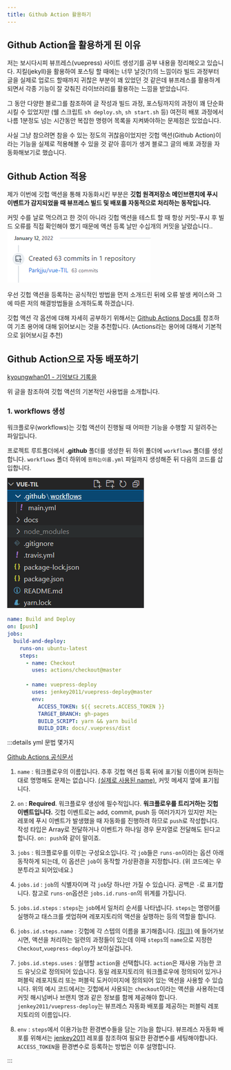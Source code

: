 ```yaml
---
title: Github Action 활용하기
---
```


## Github Action을 활용하게 된 이유

저는 보시다시피 뷰프레스(vuepress) 사이트 생성기를 공부 내용을 정리해오고 있습니다. 지킬(jekyll)을 활용하여 포스팅 할 때에는 너무 날것(?)의 느낌이라 빌드 과정부터 글을 실제로 업로드 할때까지 귀찮은 부분이 꽤 있었던 것 같은데 뷰프레스를 활용하게 되면서 각종 기능이 잘 갖춰진 라이브러리를 활용하는 느낌을 받았습니다.

그 동안 다양한 블로그를 참조하여 글 작성과 빌드 과정, 포스팅까지의 과정이 꽤 단순화 시킬 수 있었지만 (쉘 스크립트 `sh deploy.sh`, `sh start.sh` 등) 여전히 배포 과정에서 나름 1분정도 넘는 시간동안 복잡한 명령어 목록을 지켜봐야하는 문제점은 있었습니다.

사실 그냥 참으려면 참을 수 있는 정도의 귀찮음이었지만 깃헙 액션(Github Action)이라는 기능을 실제로 적용해볼 수 있을 것 같아 흥미가 생겨 블로그 글의 배포 과정을 자동화해보기로 했습니다.

## Github Action 적용

제가 이번에 깃헙 액션을 통해 자동화시킨 부분은 **깃헙 원격저장소 메인브랜치에 푸시 이벤트가 감지되었을 때 뷰프레스 빌드 및 배포를 자동적으로 처리하는 동작입니다.**

커밋 수를 날로 먹으려고 한 것이 아니라 깃헙 액션을 테스트 할 때 항상 커밋-푸시 후 빌드 오류를 직접 확인해야 했기 때문에 액션 등록 날만 수십개의 커밋을 날렸습니다..
![commits](../.vuepress/assets/git/commits.png)

우선 깃헙 액션을 등록하는 공식적인 방법을 먼저 소개드린 뒤에 오류 발생 케이스와 그에 따른 저의 해결방법들을 소개하도록 하겠습니다.

깃헙 액션 각 옵션에 대해 자세히 공부하기 위해서는 [Github Actions Docs를](https://docs.github.com/en/actions/learn-github-actions/understanding-github-actions#overview) 참조하여 기초 용어에 대해 읽어보시는 것을 추천합니다. (Actions라는 용어에 대해서 기본적으로 읽어보시길 추천)

## Github Action으로 자동 배포하기

[kyoungwhan01 - 기억보다 기록을](https://kyounghwan01.github.io/blog/Vue/vuepress/vuepress-github-actions/#workflows-%E1%84%91%E1%85%A1%E1%84%8B%E1%85%B5%E1%86%AF-%E1%84%89%E1%85%A2%E1%86%BC%E1%84%89%E1%85%A5%E1%86%BC)

위 글을 참조하여 깃헙 액션의 기본적인 사용법을 소개합니다.

### 1. workflows 생성

워크플로우(workflows)는 깃헙 액션이 진행될 때 어떠한 기능을 수행할 지 알려주는 파일입니다.

프로젝트 루트폴더에서 **.github** 폴더를 생성한 뒤 하위 폴더에 `workflows` 폴더를 생성합니다. `workflows` 폴더 하위에 `원하는이름.yml` 파일까지 생성해준 뒤 다음의 코드를 삽입합니다.

![yml](../.vuepress/assets/git/yml.png)

```yml
name: Build and Deploy
on: [push]
jobs:
  build-and-deploy:
    runs-on: ubuntu-latest
    steps:
      - name: Checkout
        uses: actions/checkout@master

      - name: vuepress-deploy
        uses: jenkey2011/vuepress-deploy@master
        env:
          ACCESS_TOKEN: ${{ secrets.ACCESS_TOKEN }}
          TARGET_BRANCH: gh-pages
          BUILD_SCRIPT: yarn && yarn build
          BUILD_DIR: docs/.vuepress/dist
```

:::details yml 문법 몇가지

[Github Actions 공식문서](https://docs.github.com/en/actions/learn-github-actions/workflow-syntax-for-github-actions)

1. `name` : 워크플로우의 이름입니다. 추후 깃헙 액션 등록 뒤에 표기될 이름이며 원하는 대로 명명해도 문제는 없습니다. [(실제로 사용된 name)](https://github.com/Parkjju/vue-TIL/actions/runs/1696565223), 커밋 메세지 옆에 표기됩니다.

2. `on` : **Required**. 워크플로우 생성에 필수적입니다. **워크플로우를 트리거하는 깃헙 이벤트입니다.** 깃헙 이벤트로는 add, commit, push 등 여러가지가 있지만 저는 레포에 푸시 이벤트가 발생했을 때 자동화를 진행하려 하므로 `push`로 작성합니다. 작성 타입은 Array로 전달하거나 이벤트가 하나일 경우 문자열로 전달해도 된다고 합니다. `on: push`와 같이 말이죠.

3. `jobs` : 워크플로우를 이루는 구성요소입니다. 각 `job`들은 `runs-on`이라는 옵션 아래 동작하게 되는데, 이 옵션은 `job`이 동작할 가상환경을 지정합니다. (위 코드에는 우분투라고 되어있네요.)

4. `jobs.id` : `job`의 식별자이며 각 `job`당 하나만 가질 수 있습니다. 공백은 `-`로 표기합니다. 참고로 `runs-on`옵션은 `jobs.id.runs-on`의 위계를 가집니다.

5. `jobs.id.steps` : `steps`는 `job`에서 일처리 순서를 나타냅니다. `steps`는 명령어를 실행하고 태스크를 셋업하며 레포지토리의 액션을 실행하는 등의 역할을 합니다.

6. `jobs.id.steps.name` : 깃헙에 각 스텝의 이름을 표기해줍니다. [(링크)](https://github.com/Parkjju/vue-TIL/runs/4813750042?check_suite_focus=true) 에 들어가보시면, 액션을 처리하는 일련의 과정들이 있는데 이때 `steps`의 `name`으로 지정한 `Checkout`,`vuepress-deploy`가 보이실겁니다.

7. `jobs.id.steps.uses` : 실행할 `action`을 선택합니다. `action`은 재사용 가능한 코드 유닛으로 정의되어 있습니다. 동일 레포지토리의 워크플로우에 정의되어 있거나 퍼블릭 레포지토리 또는 퍼블릭 도커이미지에 정의되어 있는 액션을 사용할 수 있습니다. 위의 예시 코드에서는 깃헙에서 사용되는 `checkout`이라는 액션을 사용하는데 커밋 해시넘버나 브랜치 명과 같은 정보를 함께 제공해야 합니다. `jenkey2011/vuepress-deploy`는 뷰프레스 자동화 배포를 제공하는 퍼블릭 레포지토리의 이름입니다.

8. `env` : `steps`에서 이용가능한 환경변수들을 담는 기능을 합니다. 뷰프레스 자동화 배포를 위해서는 [jenkey2011](https://github.com/jenkey2011/vuepress-deploy/) 레포를 참조하여 필요한 환경변수를 세팅해야합니다. `ACCESS_TOKEN`을 환경변수로 등록하는 방법은 이후 설명합니다.

:::
